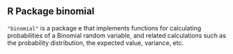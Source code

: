 ## R Package binomial
`"binomial"` is a package e that implements functions for calculating probabilities of a Binomial random variable, and related calculations such as the probability distribution, the expected value, variance, etc.
